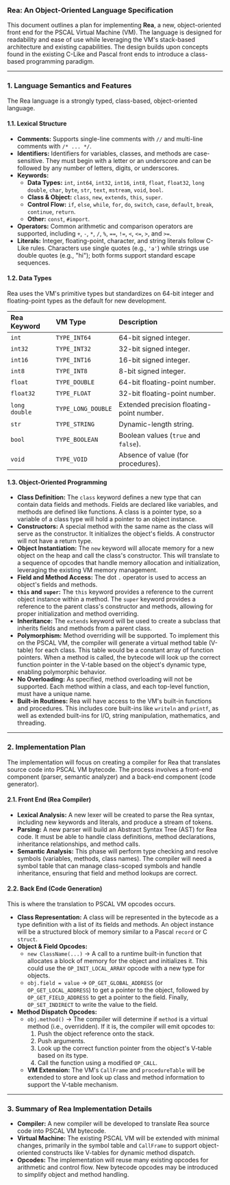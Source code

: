 ### Rea: An Object-Oriented Language Specification

This document outlines a plan for implementing **Rea**, a new,
object-oriented front end for the PSCAL Virtual Machine (VM). The language is
designed for readability and ease of use while leveraging the VM's stack-based
architecture and existing capabilities. The design builds upon concepts found
in the existing C-Like and Pascal front ends to introduce a class-based
programming paradigm.

***

### 1. Language Semantics and Features

The Rea language is a strongly typed, class-based, object-oriented language.

#### 1.1. Lexical Structure

* **Comments:** Supports single-line comments with `//` and multi-line comments
  with `/* ... */`.
* **Identifiers:** Identifiers for variables, classes, and methods are
  case-sensitive. They must begin with a letter or an underscore and can be
  followed by any number of letters, digits, or underscores.
* **Keywords:**
    * **Data Types:** `int`, `int64`, `int32`, `int16`, `int8`, `float`,
      `float32`, `long double`, `char`, `byte`, `str`, `text`, `mstream`,
      `void`, `bool`.
    * **Class & Object:** `class`, `new`, `extends`, `this`, `super`.
    * **Control Flow:** `if`, `else`, `while`, `for`, `do`, `switch`, `case`,
      `default`, `break`, `continue`, `return`.
    * **Other:** `const`, `#import`.
* **Operators:** Common arithmetic and comparison operators are supported,
  including `+`, `-`, `*`, `/`, `%`, `==`, `!=`, `<`, `<=`, `>`, and `>=`.
* **Literals:** Integer, floating-point, character, and string literals follow
  C-Like rules. Characters use single quotes (e.g., `'a'`) while strings use
  double quotes (e.g., "hi"); both forms support standard escape sequences.

#### 1.2. Data Types

Rea uses the VM's primitive types but standardizes on 64-bit integer and
floating-point types as the default for new development.

| Rea Keyword | VM Type | Description |
| :--- | :--- | :--- |
| `int` | `TYPE_INT64` | 64-bit signed integer. |
| `int32` | `TYPE_INT32` | 32-bit signed integer. |
| `int16` | `TYPE_INT16` | 16-bit signed integer. |
| `int8` | `TYPE_INT8` | 8-bit signed integer. |
| `float` | `TYPE_DOUBLE` | 64-bit floating-point number. |
| `float32` | `TYPE_FLOAT` | 32-bit floating-point number. |
| `long double` | `TYPE_LONG_DOUBLE` | Extended precision floating-point number. |
| `str` | `TYPE_STRING` | Dynamic-length string. |
| `bool` | `TYPE_BOOLEAN` | Boolean values (`true` and `false`). |
| `void` | `TYPE_VOID` | Absence of value (for procedures). |

#### 1.3. Object-Oriented Programming

* **Class Definition:** The `class` keyword defines a new type that can contain
  data fields and methods. Fields are declared like variables, and methods are
  defined like functions. A class is a pointer type, so a variable of a class
  type will hold a pointer to an object instance.
* **Constructors:** A special method with the same name as the class will serve
  as the constructor. It initializes the object's fields. A constructor will
  not have a return type.
* **Object Instantiation:** The `new` keyword will allocate memory for a new
  object on the heap and call the class's constructor. This will translate to a
  sequence of opcodes that handle memory allocation and initialization,
  leveraging the existing VM memory management.
* **Field and Method Access:** The dot `.` operator is used to access an
  object's fields and methods.
* **`this` and `super`:** The `this` keyword provides a reference to the
  current object instance within a method. The `super` keyword provides a
  reference to the parent class's constructor and methods, allowing for proper
  initialization and method overriding.
* **Inheritance:** The `extends` keyword will be used to create a subclass that
  inherits fields and methods from a parent class.
* **Polymorphism:** Method overriding will be supported. To implement this on
  the PSCAL VM, the compiler will generate a virtual method table (V-table) for
  each class. This table would be a constant array of function pointers. When a
  method is called, the bytecode will look up the correct function pointer in
  the V-table based on the object's dynamic type, enabling polymorphic
  behavior.
* **No Overloading:** As specified, method overloading will not be supported.
  Each method within a class, and each top-level function, must have a unique
  name.
* **Built-in Routines:** Rea will have access to the VM's built-in functions
  and procedures. This includes core built-ins like `writeln` and `printf`, as
  well as extended built-ins for I/O, string manipulation, mathematics, and
  threading.

***

### 2. Implementation Plan

The implementation will focus on creating a compiler for Rea that translates
source code into PSCAL VM bytecode. The process involves a front-end component
(parser, semantic analyzer) and a back-end component (code generator).

#### 2.1. Front End (Rea Compiler)

* **Lexical Analysis:** A new lexer will be created to parse the Rea syntax,
  including new keywords and literals, and produce a stream of tokens.
* **Parsing:** A new parser will build an Abstract Syntax Tree (AST) for Rea
  code. It must be able to handle class definitions, method declarations,
  inheritance relationships, and method calls.
* **Semantic Analysis:** This phase will perform type checking and resolve
  symbols (variables, methods, class names). The compiler will need a symbol
  table that can manage class-scoped symbols and handle inheritance, ensuring
  that field and method lookups are correct.

#### 2.2. Back End (Code Generation)

This is where the translation to PSCAL VM opcodes occurs.

* **Class Representation:** A class will be represented in the bytecode as a
  type definition with a list of its fields and methods. An object instance
  will be a structured block of memory similar to a Pascal `record` or C
  `struct`.
* **Object & Field Opcodes:**
    * `new ClassName(...)` → A call to a runtime built-in function that
      allocates a block of memory for the object and initializes it. This could
      use the `OP_INIT_LOCAL_ARRAY` opcode with a new type for objects.
    * `obj.field = value` → `OP_GET_GLOBAL_ADDRESS` (or
      `OP_GET_LOCAL_ADDRESS`) to get a pointer to the object, followed by
      `OP_GET_FIELD_ADDRESS` to get a pointer to the field. Finally,
      `OP_SET_INDIRECT` to write the value to the field.
* **Method Dispatch Opcodes:**
    * `obj.method()` → The compiler will determine if `method` is a virtual
      method (i.e., overridden). If it is, the compiler will emit opcodes to:
        1. Push the object reference onto the stack.
        2. Push arguments.
        3. Look up the correct function pointer from the object's V-table based
           on its type.
        4. Call the function using a modified `OP_CALL`.
    * **VM Extension:** The VM's `CallFrame` and `procedureTable` will be
      extended to store and look up class and method information to support the
      V-table mechanism.

***

### 3. Summary of Rea Implementation Details

* **Compiler:** A new compiler will be developed to translate Rea source code
  into PSCAL VM bytecode.
* **Virtual Machine:** The existing PSCAL VM will be extended with minimal
  changes, primarily in the symbol table and `CallFrame` to support
  object-oriented constructs like V-tables for dynamic method dispatch.
* **Opcodes:** The implementation will reuse many existing opcodes for
  arithmetic and control flow. New bytecode opcodes may be introduced to
  simplify object and method handling.

